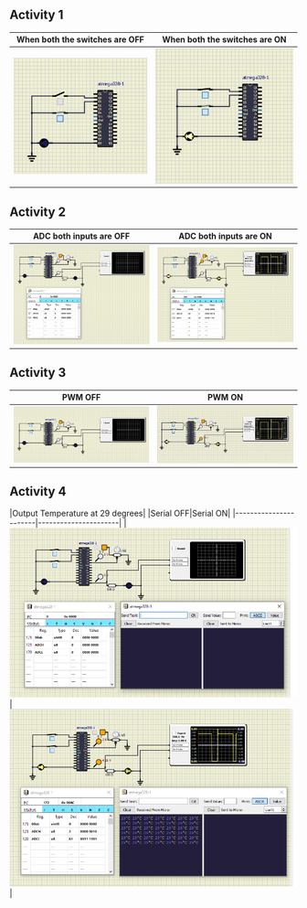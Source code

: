 ## Activity 1
|When both the switches are OFF|When both the switches are ON|
|---------------------|---------------------|
|![](activity1_0.PNG)|![](activty1_1.PNG)|

## Activity 2
|ADC both inputs are OFF|ADC both inputs are ON|
|-----------------------|----------------------|
|![](activity2_0.PNG)|![](activity2_1.PNG)|
## Activity 3
|PWM OFF|PWM ON|
|-----------------------|----------------------|
|![](activity3_0.PNG)|![](activity3_1.PNG)|
## Activity 4
|Output Temperature at 29 degrees|
|Serial OFF|Serial ON|
|-----------------------|----------------------|
|![](activity4_0.PNG)|![](activity4_1.PNG)|
